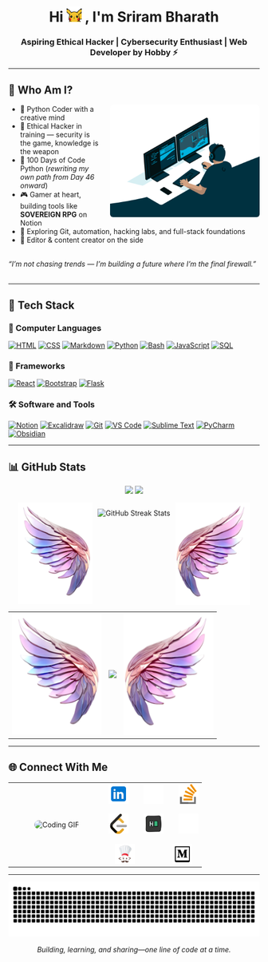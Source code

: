 <h1 align="center">Hi <img src="./gif/hi.gif" width = "30"> , I'm Sriram Bharath</h1>
<h3 align="center">Aspiring Ethical Hacker | Cybersecurity Enthusiast | Web Developer by Hobby ⚡</h3>

---




## 🧙 Who Am I?

<img align="right" alt="Animated coding GIF" src="./gif/programming.gif" width="300" style="margin-left:16px; border-radius:6px;" />   


- 🐍 Python Coder with a creative mind  
- 🧠 Ethical Hacker in training — security is the game, knowledge is the weapon  
- 🧱 100 Days of Code Python (*rewriting my own path from Day 46 onward*)  
- 🎮 Gamer at heart, building tools like **SOVEREIGN RPG** on Notion  
- 🔭 Exploring Git, automation, hacking labs, and full-stack foundations  
- 🎥 Editor & content creator on the side <br></br>


*“I’m not chasing trends — I’m building a future where I’m the final firewall.”* <br></br>

---

## 🚀 Tech Stack



### 🧾 Computer Languages
<a href="#"><img alt="HTML" src="https://img.shields.io/badge/HTML-E34F26.svg?logo=html5&logoColor=white"></a>
<a href="#"><img alt="CSS" src="https://img.shields.io/badge/CSS-1572B6.svg?logo=css3&logoColor=white"></a>
<a href="#"><img alt="Markdown" src="https://img.shields.io/badge/Markdown-000000.svg?logo=markdown&logoColor=white"></a>
<a href="#"><img alt="Python" src="https://img.shields.io/badge/Python-14354C.svg?logo=python&logoColor=white"></a>
<a href="#"><img alt="Bash" src="https://img.shields.io/badge/Bash-121011.svg?logo=gnu-bash&logoColor=white"></a>
<a href="#"><img alt="JavaScript" src="https://img.shields.io/badge/JavaScript-F7DF1E.svg?logo=javascript&logoColor=black"></a>
<a href="#"><img alt="SQL" src="https://custom-icon-badges.herokuapp.com/badge/SQL-025E8C.svg?logo=database&logoColor=white"></a>

### 🧩 Frameworks
<a href="#"><img alt="React" src="https://img.shields.io/badge/React-20232a.svg?logo=react&logoColor=%2361DAFB"></a>
<a href="#"><img alt="Bootstrap" src="https://img.shields.io/badge/Bootstrap-7952B3.svg?logo=bootstrap&logoColor=white"></a>
<a href="#"><img alt="Flask" src="https://img.shields.io/badge/Flask-000000.svg?logo=flask&logoColor=white"></a>

### 🛠️ Software and Tools
<a href="#"><img alt="Notion" src="https://img.shields.io/badge/Notion-000000.svg?logo=notion&logoColor=white"></a>
<a href="#"><img alt="Excalidraw" src="https://img.shields.io/badge/Excalidraw-1D1D1D.svg?logo=excalidraw&logoColor=white"></a>
<a href="#"><img alt="Git" src="https://img.shields.io/badge/Git-F05033.svg?logo=git&logoColor=white"></a>
<a href="#"><img alt="VS Code" src="https://img.shields.io/badge/Visual%20Studio%20Code-0078d7.svg?logo=visual-studio-code&logoColor=white"></a>
<a href="#"><img alt="Sublime Text" src="https://img.shields.io/badge/Sublime%20Text-FF9800.svg?logo=sublime-text&logoColor=white"></a>
<a href="#"><img alt="PyCharm" src="https://img.shields.io/badge/PyCharm-143.svg?logo=pycharm&logoColor=white"></a>
<a href="#"><img alt="Obsidian" src="https://img.shields.io/badge/Obsidian-483699.svg?logo=obsidian&logoColor=white"></a>


---


## 📊 GitHub Stats


<!-- ✨ GitHub Stats & Languages (Clean, No Borders) -->
<p align="center">
  <img src="https://github-readme-stats.vercel.app/api?username=SriramBharath-7&show_icons=true&hide_border=true&bg_color=161722&title_color=f9a8d4&text_color=fbcfe8&icon_color=fb7185" height="180" />
  <img src="https://github-readme-stats.vercel.app/api/top-langs/?username=SriramBharath-7&layout=compact&hide_border=true&bg_color=161722&title_color=f9a8d4&text_color=fbcfe8" height="180" />
</p>


<!-- 🪽 Winged GitHub Streak - Clean Layout Without Table -->
<div align="center" style="display:flex; align-items:center; justify-content:center; gap:10px; flex-wrap: wrap;">
  <img src="./img/left_wing.png" width="150px" />
  <img 
    src="https://github-readme-streak-stats.herokuapp.com/?user=SriramBharath-7&theme=calm&hide_border=true&background=161722&ring=f9a8d4&fire=fb7185&currStreakLabel=fbcfe8&currStreakNum=f9a8d4&sideNums=c4b5fd&dates=a5f3fc&sideLabels=fbcfe8" 
    alt="GitHub Streak Stats"
    height="180"
  />
  <img src="./img/right_wing.png" width="150px" />
</div>

<!-- 🪽 Winged GitHub Streak (GitHub-compatible layout with invisible table) -->
<table align="center">
  <tr align="center">
    <td valign="middle">
      <img src="./img/left_wing.png" width="180px">
    </td>
    <td valign="middle">
      <img 
        src="https://github-readme-streak-stats.herokuapp.com/?user=SriramBharath-7&theme=calm&hide_border=true&background=161722&ring=f9a8d4&fire=fb7185&currStreakLabel=fbcfe8&currStreakNum=f9a8d4&sideNums=c4b5fd&dates=a5f3fc&sideLabels=fbcfe8" 
        height="180"
      />
    </td>
    <td valign="middle">
      <img src="./img/right_wing.png" width="180px">
    </td>
  </tr>
</table>




---


## 🌐 Connect With Me

<table>
  <tr>
    <!-- GIF: Left Side, 50% -->
    <td align="center" valign="middle" width="50%">
      <img src="./gif/git cat.gif"
           alt="Coding GIF" width="80%" style="border-radius:10px;" />
    </td>
    <!-- Social Links: Right Side, 50% -->
    <td align="center" valign="middle" width="50%">
      <!-- First row: 3 links -->
      <div align="center">
        <a href="https://www.linkedin.com/in/sriram-bharath-852335306/" target="_blank"><img src="./img/Linkedin.png" alt="LinkedIn" width="40" height="40" /></a>&nbsp;&nbsp;&nbsp;&nbsp;&nbsp;&nbsp;&nbsp;&nbsp;<a href="https://dev.to/sriram_bharath" target="_blank"><img src="./img/codedev.png" alt="Dev.to" width="40" height="40" /></a>&nbsp;&nbsp;&nbsp;&nbsp;&nbsp;&nbsp;&nbsp;&nbsp;<a href="https://stackoverflow.com/users/30682963/sriram-bharath" target="_blank"><img src="./img/stack.png" alt="Stack Overflow" width="40" height="40" /></a>
      </div>
      <br />
      <!-- Second row: 3 links -->
      <div align="center">
        <a href="https://leetcode.com/u/Sriram_Bharath/" target="_blank"><img src="./img/Leetcode.png" alt="LeetCode" width="40" height="40" /></a>&nbsp;&nbsp;&nbsp;&nbsp;&nbsp;&nbsp;&nbsp;&nbsp;<a href="https://www.hackerrank.com/profile/srirambharath7" target="_blank"><img src="./img/hackerrank.png" alt="HackerRank" width="40" height="40" /></a>&nbsp;&nbsp;&nbsp;&nbsp;&nbsp;&nbsp;&nbsp;&nbsp;<a href="mailto:srirambharath7@gmail.com" target="_blank"><img src="./img/mail.png" alt="Gmail" width="40" height="40" /></a>
      </div>
      <br />
      <!-- Third row: 1 link (centered below) -->
      <div align="center">
        <a href="https://www.codechef.com/users/sriram_bharath" target="_blank"><img src="./img/chef.png" alt="CodeChef" width="40" height="40" /></a>
        <span style="display:inline-block; width:32px;">  </span>
        <span style="display:inline-block; width:32px;">   </span>
        <a href="https://medium.com/@srirambharath7" target="_blank"><img src="./img/medium.png" alt="Medium" width="40" height="40" /></a>
      </div>
    </td>
  </tr>
</table>

---

<div align="center">
  
  ![snake gif](https://github.com/SriramBharath-7/SriramBharath-7/blob/output/github-snake-dark.svg)
</div>


<p align="center"><i>Building, learning, and sharing—one line of code at a time.</i></p>




